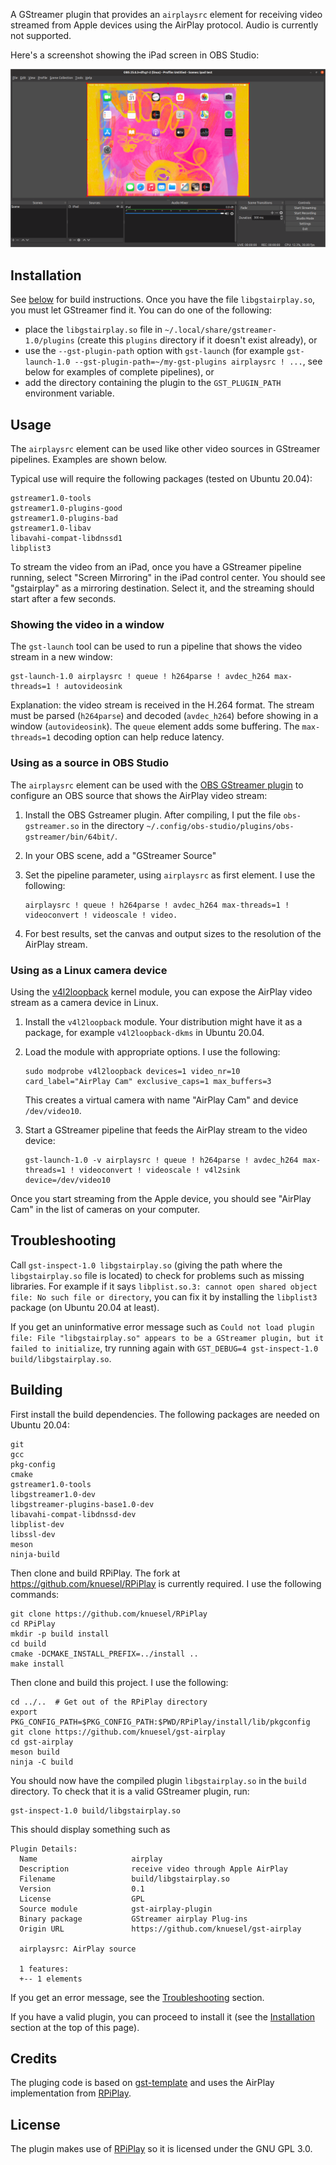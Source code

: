 A GStreamer plugin that provides an `airplaysrc` element for receiving video
streamed from Apple devices using the AirPlay protocol. Audio is currently not
supported.

Here's a screenshot showing the iPad screen in OBS Studio:

![iPad screen in OBS Studio](doc/obs-ipad.png)

## Installation

See [below](#building) for build instructions. Once you have the file `libgstairplay.so`,
you must let GStreamer find it. You can do one of the following:

* place the `libgstairplay.so` file in `~/.local/share/gstreamer-1.0/plugins` (create this `plugins` directory if it doesn't exist already), or
* use the `--gst-plugin-path` option with `gst-launch` (for example `gst-launch-1.0 --gst-plugin-path=~/my-gst-plugins airplaysrc ! ...`, see below for examples of complete pipelines), or
* add the directory containing the plugin to the `GST_PLUGIN_PATH` environment variable.

## Usage

The `airplaysrc` element can be used like other video sources in GStreamer
pipelines. Examples are shown below.

Typical use will require the following packages (tested on Ubuntu 20.04):

```
gstreamer1.0-tools
gstreamer1.0-plugins-good
gstreamer1.0-plugins-bad
gstreamer1.0-libav
libavahi-compat-libdnssd1
libplist3
```

To stream the video from an iPad, once you have a GStreamer pipeline running,
select "Screen Mirroring" in the iPad control center. You should see
"gstairplay" as a mirroring destination. Select it, and the streaming should
start after a few seconds.

### Showing the video in a window

The `gst-launch` tool can be used to run a pipeline that shows the video stream
in a new window:

```
gst-launch-1.0 airplaysrc ! queue ! h264parse ! avdec_h264 max-threads=1 ! autovideosink
```

Explanation: the video stream is received in the H.264 format. The stream must
be parsed (`h264parse`) and decoded (`avdec_h264`) before showing in a window
(`autovideosink`). The `queue` element adds some buffering. The `max-threads=1`
decoding option can help reduce latency.

### Using as a source in OBS Studio

The `airplaysrc` element can be used with the [OBS GStreamer
plugin](https://github.com/fzwoch/obs-gstreamer) to configure an OBS source
that shows the AirPlay video stream:

1. Install the OBS Gstreamer plugin. After compiling, I put the file `obs-gstreamer.so` in the directory `~/.config/obs-studio/plugins/obs-gstreamer/bin/64bit/`.
1. In your OBS scene, add a "GStreamer Source"
1. Set the pipeline parameter, using `airplaysrc` as first element. I use the following:

       airplaysrc ! queue ! h264parse ! avdec_h264 max-threads=1 ! videoconvert ! videoscale ! video.

1. For best results, set the canvas and output sizes to the resolution of the AirPlay stream.

### Using as a Linux camera device

Using the [v4l2loopback](https://github.com/umlaeute/v4l2loopback) kernel
module, you can expose the AirPlay video stream as a camera device in Linux.

1. Install the `v4l2loopback` module. Your distribution might have it as a package, for example `v4l2loopback-dkms` in Ubuntu 20.04.
1. Load the module with appropriate options. I use the following:

       sudo modprobe v4l2loopback devices=1 video_nr=10 card_label="AirPlay Cam" exclusive_caps=1 max_buffers=3

   This creates a virtual camera with name "AirPlay Cam" and device `/dev/video10`.

1. Start a GStreamer pipeline that feeds the AirPlay stream to the video device:

       gst-launch-1.0 -v airplaysrc ! queue ! h264parse ! avdec_h264 max-threads=1 ! videoconvert ! videoscale ! v4l2sink device=/dev/video10

Once you start streaming from the Apple device, you should see "AirPlay Cam" in the list of cameras on your computer.

## Troubleshooting

Call `gst-inspect-1.0 libgstairplay.so` (giving the path where the
`libgstairplay.so` file is located) to check for problems such as missing
libraries. For example if it says `libplist.so.3: cannot open shared object
file: No such file or directory`, you can fix it by installing the `libplist3`
package (on Ubuntu 20.04 at least).

If you get an uninformative error message such as `Could not load plugin file:
File "libgstairplay.so" appears to be a GStreamer plugin, but it failed to
initialize`, try running again with `GST_DEBUG=4 gst-inspect-1.0
build/libgstairplay.so`.

## Building

First install the build dependencies. The following packages are needed on
Ubuntu 20.04:

```
git
gcc
pkg-config
cmake
gstreamer1.0-tools
libgstreamer1.0-dev
libgstreamer-plugins-base1.0-dev
libavahi-compat-libdnssd-dev
libplist-dev
libssl-dev
meson
ninja-build
```

Then clone and build RPiPlay. The fork at https://github.com/knuesel/RPiPlay is
currently required. I use the following commands:

```
git clone https://github.com/knuesel/RPiPlay
cd RPiPlay
mkdir -p build install
cd build
cmake -DCMAKE_INSTALL_PREFIX=../install ..
make install
```

Then clone and build this project. I use the following:

```
cd ../..  # Get out of the RPiPlay directory
export PKG_CONFIG_PATH=$PKG_CONFIG_PATH:$PWD/RPiPlay/install/lib/pkgconfig
git clone https://github.com/knuesel/gst-airplay
cd gst-airplay
meson build
ninja -C build
```

You should now have the compiled plugin `libgstairplay.so` in the `build`
directory. To check that it is a valid GStreamer plugin, run:

```
gst-inspect-1.0 build/libgstairplay.so 
```

This should display something such as

```
Plugin Details:
  Name                     airplay
  Description              receive video through Apple AirPlay
  Filename                 build/libgstairplay.so
  Version                  0.1
  License                  GPL
  Source module            gst-airplay-plugin
  Binary package           GStreamer airplay Plug-ins
  Origin URL               https://github.com/knuesel/gst-airplay

  airplaysrc: AirPlay source

  1 features:
  +-- 1 elements
```

If you get an error message, see the [Troubleshooting](#troubleshooting) section.

If you have a valid plugin, you can proceed to install it (see the
[Installation](#installation) section at the top of this page).

## Credits

The pluging code is based on
[gst-template](https://gitlab.freedesktop.org/gstreamer/gst-template/) and uses
the AirPlay implementation from [RPiPlay](https://github.com/FD-/RPiPlay).

## License

The plugin makes use of [RPiPlay](https://github.com/FD-/RPiPlay) so it is
licensed under the GNU GPL 3.0.
